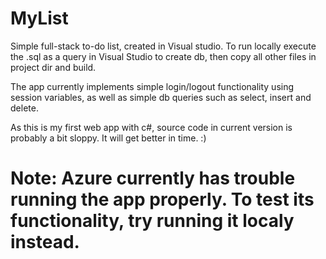 # MyList

Simple full-stack to-do list, created in Visual studio. To run locally execute the .sql as a query in Visual Studio to create db, then copy all other files in project dir and build.

The app currently implements simple login/logout functionality using session variables, as well as simple db queries such as select, insert and delete.

As this is my first web app with c#, source code in current version is probably a bit sloppy. It will get better in time. :)

# Note: Azure currently has trouble running the app properly. To test its functionality, try running it localy instead.
